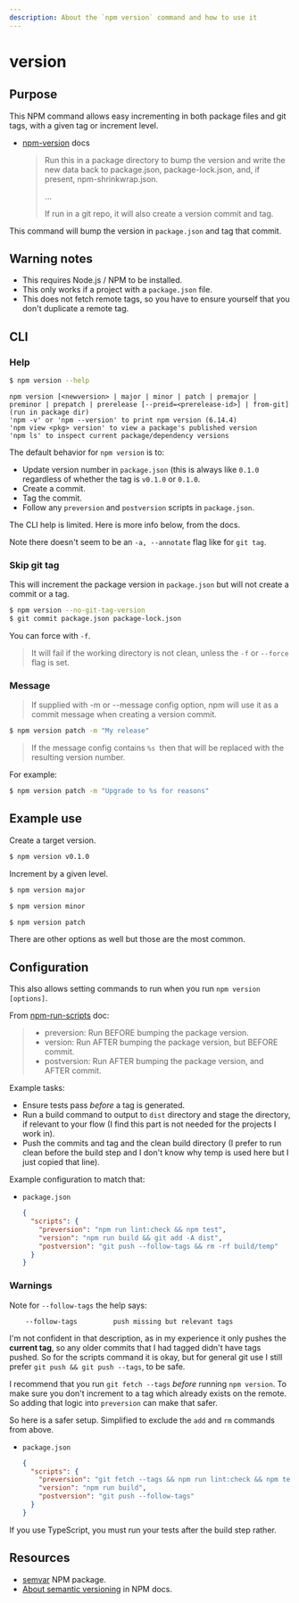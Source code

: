 ```yaml
---
description: About the `npm version` command and how to use it
---
```

# version



## Purpose

This NPM command allows easy incrementing in both package files and git tags, with a given tag or increment level.

- [npm-version](https://docs.npmjs.com/cli/version) docs
    > Run this in a package directory to bump the version and write the new data back to package.json, package-lock.json, and, if present, npm-shrinkwrap.json.
    >
    > ...
    >
    > If run in a git repo, it will also create a version commit and tag.

This command will bump the version in `package.json` and tag that commit.


## Warning notes

- This requires Node.js / NPM to be installed.
- This only works if a project with a `package.json` file.
- This does not fetch remote tags, so you have to ensure yourself that you don't duplicate a remote tag.



## CLI

### Help

```sh
$ npm version --help
```
```
npm version [<newversion> | major | minor | patch | premajor | preminor | prepatch | prerelease [--preid=<prerelease-id>] | from-git]
(run in package dir)
'npm -v' or 'npm --version' to print npm version (6.14.4)
'npm view <pkg> version' to view a package's published version
'npm ls' to inspect current package/dependency versions
```

The default behavior for `npm version` is to:

- Update version number in `package.json` (this is always like `0.1.0` regardless of whether the tag is `v0.1.0` or `0.1.0`.
- Create a commit.
- Tag the commit.
- Follow any `preversion` and `postversion` scripts in `package.json`.

The CLI help is limited. Here is more info below, from the docs.

Note there doesn't seem to be an `-a, --annotate` flag like for `git tag`.

### Skip git tag

This will increment the package version in `package.json` but will not create a commit or a tag.

```sh
$ npm version --no-git-tag-version
$ git commit package.json package-lock.json
```

You can force with `-f`.

> It will fail if the working directory is not clean, unless the `-f` or `--force` flag is set.


### Message

> If supplied with -m or --message config option, npm will use it as a commit message when creating a version commit. 

```sh
$ npm version patch -m "My release"
```

> If the message config contains `%s `then that will be replaced with the resulting version number. 

For example:

```sh
$ npm version patch -m "Upgrade to %s for reasons"
```


## Example use

Create a target version.

```sh
$ npm version v0.1.0
```

Increment by a given level.

```sh
$ npm version major

$ npm version minor

$ npm version patch
```

There are other options as well but those are the most common.


## Configuration

This also allows setting commands to run when you run `npm version [options]`.

From [npm-run-scripts](https://docs.npmjs.com/misc/scripts) doc:

> - preversion: Run BEFORE bumping the package version.
> - version: Run AFTER bumping the package version, but BEFORE commit.
> - postversion: Run AFTER bumping the package version, and AFTER commit.

Example tasks:

- Ensure tests pass _before_ a tag is generated.
- Run a build command to output to `dist` directory and stage the directory, if relevant to your flow (I find this part is not needed for the projects I work in).
- Push the commits and tag and the clean build directory (I prefer to run clean before the build step and I don't know why temp is used here but I just copied that line).

Example configuration to match that:

- `package.json`
    ```json
    {
      "scripts": {
        "preversion": "npm run lint:check && npm test",
        "version": "npm run build && git add -A dist",
        "postversion": "git push --follow-tags && rm -rf build/temp"
      }
    }
    ```

### Warnings

Note for `--follow-tags` the help says:

```
    --follow-tags         push missing but relevant tags
```

I'm not confident in that description, as in my experience it only pushes the **current tag**, so any older commits that I had tagged didn't have tags pushed. So for the scripts command it is okay, but for general git use I still prefer `git push && git push --tags`, to be safe.

I recommend that you run `git fetch --tags` _before_ running `npm version`. To make sure you don't increment to a tag which already exists on the remote. So adding that logic into `preversion` can make that safer.

So here is a safer setup. Simplified to exclude the `add` and `rm` commands from above.

- `package.json`
    ```json
    {
      "scripts": {
        "preversion": "git fetch --tags && npm run lint:check && npm test",
        "version": "npm run build",
        "postversion": "git push --follow-tags"
      }
    }
    ```

If you use TypeScript, you must run your tests after the build step rather.


## Resources

- [semvar](https://docs.npmjs.com/misc/semver) NPM package.
- [About semantic versioning](https://docs.npmjs.com/about-semantic-versioning) in NPM docs.
